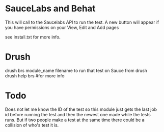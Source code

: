 # SauceLabs and Behat

This will call to the Saucelabs API to run the test.
A new button will appear if you have permissions on your View, Edit and Add pages

see install.txt for more info.

# Drush
drush brs module_name filename to run that test on Sauce from drush
drush help brs #for more info

# Todo

Does not let me know the ID of the test so this module just gets the last job id before running the test
and then the newest one made while the tests runs.
But if two people make a test at the same time there could be a collision of who's test it is.

